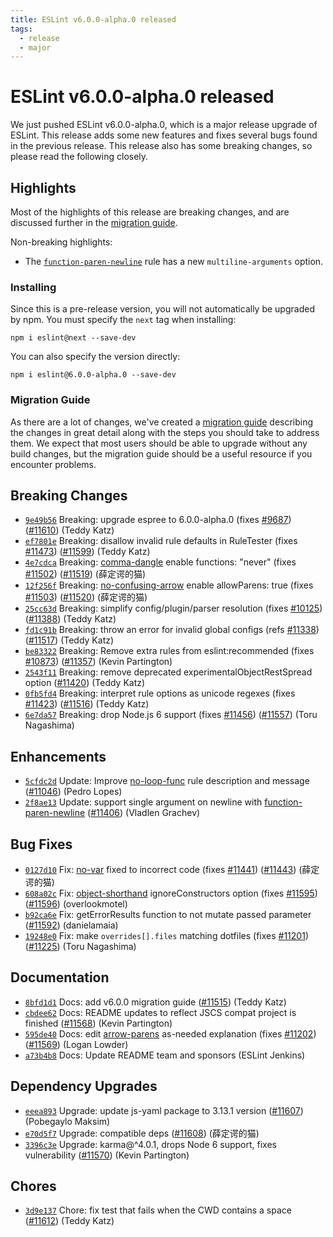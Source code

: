 ```yaml
---
title: ESLint v6.0.0-alpha.0 released
tags:
  - release
  - major
---
```

# ESLint v6.0.0-alpha.0 released

We just pushed ESLint v6.0.0-alpha.0, which is a major release upgrade of ESLint. This release adds some new features and fixes several bugs found in the previous release. This release also has some breaking changes, so please read the following closely.




## Highlights

Most of the highlights of this release are breaking changes, and are discussed further in the [migration guide](/docs/6.0.0/user-guide/migrating-to-6.0.0).

Non-breaking highlights:

* The [`function-paren-newline`](/docs/rules/function-paren-newline) rule has a new `multiline-arguments` option.

### Installing

Since this is a pre-release version, you will not automatically be upgraded by npm. You must specify the `next` tag when installing:

```
npm i eslint@next --save-dev
```

You can also specify the version directly:

```
npm i eslint@6.0.0-alpha.0 --save-dev
```

### Migration Guide

As there are a lot of changes, we've created a [migration guide](/docs/6.0.0/user-guide/migrating-to-6.0.0) describing the changes in great detail along with the steps you should take to address them. We expect that most users should be able to upgrade without any build changes, but the migration guide should be a useful resource if you encounter problems.




## Breaking Changes


* [`9e49b56`](https://github.com/eslint/eslint/commit/9e49b56c08fd0e449fddab45dfeb0da8d918b460) Breaking: upgrade espree to 6.0.0-alpha.0 (fixes [#9687](https://github.com/eslint/eslint/issues/9687)) ([#11610](https://github.com/eslint/eslint/issues/11610)) (Teddy Katz)
* [`ef7801e`](https://github.com/eslint/eslint/commit/ef7801ea510e12a9ca4963bcc8ec7e3aacc75ff0) Breaking: disallow invalid rule defaults in RuleTester (fixes [#11473](https://github.com/eslint/eslint/issues/11473)) ([#11599](https://github.com/eslint/eslint/issues/11599)) (Teddy Katz)
* [`4e7cdca`](https://github.com/eslint/eslint/commit/4e7cdca571632a3f3c32b39eb03022fe88ca8b30) Breaking: [comma-dangle](/docs/rules/comma-dangle) enable functions: "never" (fixes [#11502](https://github.com/eslint/eslint/issues/11502)) ([#11519](https://github.com/eslint/eslint/issues/11519)) (薛定谔的猫)
* [`12f256f`](https://github.com/eslint/eslint/commit/12f256f22534c4a4e1ca0ba54c37c6db81441461) Breaking: [no-confusing-arrow](/docs/rules/no-confusing-arrow) enable allowParens: true (fixes [#11503](https://github.com/eslint/eslint/issues/11503)) ([#11520](https://github.com/eslint/eslint/issues/11520)) (薛定谔的猫)
* [`25cc63d`](https://github.com/eslint/eslint/commit/25cc63d47e6c0aea8b88589a088c1f0de5f6f1cc) Breaking: simplify config/plugin/parser resolution (fixes [#10125](https://github.com/eslint/eslint/issues/10125)) ([#11388](https://github.com/eslint/eslint/issues/11388)) (Teddy Katz)
* [`fd1c91b`](https://github.com/eslint/eslint/commit/fd1c91b00e8d8c3a83d21e60668d5f1fa61cb214) Breaking: throw an error for invalid global configs (refs [#11338](https://github.com/eslint/eslint/issues/11338)) ([#11517](https://github.com/eslint/eslint/issues/11517)) (Teddy Katz)
* [`be83322`](https://github.com/eslint/eslint/commit/be833229b355eafb90f3e0bbc29bb106e100bed0) Breaking: Remove extra rules from eslint:recommended (fixes [#10873](https://github.com/eslint/eslint/issues/10873)) ([#11357](https://github.com/eslint/eslint/issues/11357)) (Kevin Partington)
* [`2543f11`](https://github.com/eslint/eslint/commit/2543f11dfe8069ed5096073169cf6791d42454db) Breaking: remove deprecated experimentalObjectRestSpread option ([#11420](https://github.com/eslint/eslint/issues/11420)) (Teddy Katz)
* [`0fb5fd4`](https://github.com/eslint/eslint/commit/0fb5fd402334098dc44cbfbb8ab25919da04843d) Breaking: interpret rule options as unicode regexes (fixes [#11423](https://github.com/eslint/eslint/issues/11423)) ([#11516](https://github.com/eslint/eslint/issues/11516)) (Teddy Katz)
* [`6e7da57`](https://github.com/eslint/eslint/commit/6e7da57dddc41830df4aee77e31c4320c1557350) Breaking: drop Node.js 6 support (fixes [#11456](https://github.com/eslint/eslint/issues/11456)) ([#11557](https://github.com/eslint/eslint/issues/11557)) (Toru Nagashima)






## Enhancements


* [`5cfdc2d`](https://github.com/eslint/eslint/commit/5cfdc2d08307c63bec487e76d2f470ef84166867) Update: Improve [no-loop-func](/docs/rules/no-loop-func) rule description and message ([#11046](https://github.com/eslint/eslint/issues/11046)) (Pedro Lopes)
* [`2f8ae13`](https://github.com/eslint/eslint/commit/2f8ae1397eef3625fe66636e95b0b312c6ff8a37) Update: support single argument on newline with [function-paren-newline](/docs/rules/function-paren-newline) ([#11406](https://github.com/eslint/eslint/issues/11406)) (Vladlen Grachev)




## Bug Fixes


* [`0127d10`](https://github.com/eslint/eslint/commit/0127d107590acabfdea4a68b56acbeee6a7b9daa) Fix: [no-var](/docs/rules/no-var) fixed to incorrect code (fixes [#11441](https://github.com/eslint/eslint/issues/11441)) ([#11443](https://github.com/eslint/eslint/issues/11443)) (薛定谔的猫)
* [`608a02c`](https://github.com/eslint/eslint/commit/608a02c60656b96c3219d342eee7e98b55bdd580) Fix: [object-shorthand](/docs/rules/object-shorthand) ignoreConstructors option (fixes [#11595](https://github.com/eslint/eslint/issues/11595)) ([#11596](https://github.com/eslint/eslint/issues/11596)) (overlookmotel)
* [`b92ca6e`](https://github.com/eslint/eslint/commit/b92ca6ea8ae46b92c258921e8b5b40f5035dbc43) Fix: getErrorResults function to not mutate passed parameter ([#11592](https://github.com/eslint/eslint/issues/11592)) (danielamaia)
* [`19248e0`](https://github.com/eslint/eslint/commit/19248e0838425748d75518fe9f0a985587793378) Fix: make `overrides[].files` matching dotfiles (fixes [#11201](https://github.com/eslint/eslint/issues/11201)) ([#11225](https://github.com/eslint/eslint/issues/11225)) (Toru Nagashima)




## Documentation


* [`8bfd1d1`](https://github.com/eslint/eslint/commit/8bfd1d138001d4493180b2fcff3330b42d0bb7cb) Docs: add v6.0.0 migration guide ([#11515](https://github.com/eslint/eslint/issues/11515)) (Teddy Katz)
* [`cbdee62`](https://github.com/eslint/eslint/commit/cbdee6230d22522c37259449467ace16f28ea8e8) Docs: README updates to reflect JSCS compat project is finished ([#11568](https://github.com/eslint/eslint/issues/11568)) (Kevin Partington)
* [`595de40`](https://github.com/eslint/eslint/commit/595de4074fac1b5839f56b29fe0106a7fda7e3e0) Docs: edit [arrow-parens](/docs/rules/arrow-parens) as-needed explanation (fixes [#11202](https://github.com/eslint/eslint/issues/11202)) ([#11569](https://github.com/eslint/eslint/issues/11569)) (Logan Lowder)
* [`a73b4b8`](https://github.com/eslint/eslint/commit/a73b4b8d6398b00bdaf90599d9e6d1c80f000f88) Docs: Update README team and sponsors (ESLint Jenkins)




## Dependency Upgrades


* [`eeea893`](https://github.com/eslint/eslint/commit/eeea89361d48494995446ddb6ee6f049457911ec) Upgrade: update js-yaml package to 3.13.1 version ([#11607](https://github.com/eslint/eslint/issues/11607)) (Pobegaylo Maksim)
* [`e70d5f7`](https://github.com/eslint/eslint/commit/e70d5f7573a9641d7b63394df53a3ef86183445c) Upgrade: compatible deps ([#11608](https://github.com/eslint/eslint/issues/11608)) (薛定谔的猫)
* [`3396c3e`](https://github.com/eslint/eslint/commit/3396c3e2231b5b6e16da8751c22c86c256590f6b) Upgrade: karma@^4.0.1, drops Node 6 support, fixes vulnerability ([#11570](https://github.com/eslint/eslint/issues/11570)) (Kevin Partington)






## Chores


* [`3d9e137`](https://github.com/eslint/eslint/commit/3d9e1372aad1e174b5438e3d6bd75fdefba06bad) Chore: fix test that fails when the CWD contains a space ([#11612](https://github.com/eslint/eslint/issues/11612)) (Teddy Katz)
